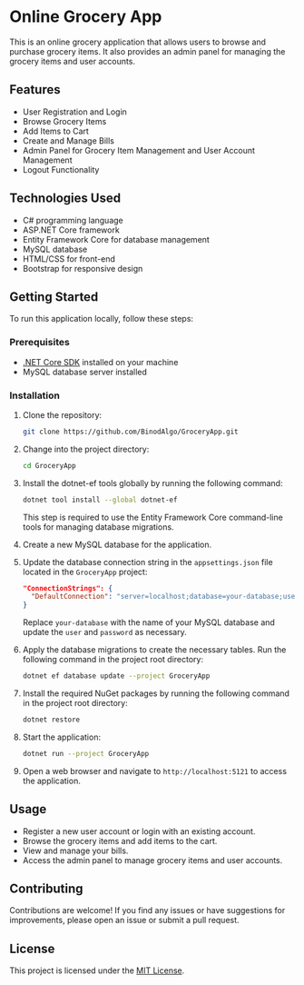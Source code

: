 
# Online Grocery App

This is an online grocery application that allows users to browse and purchase grocery items. It also provides an admin panel for managing the grocery items and user accounts.

## Features

- User Registration and Login
- Browse Grocery Items
- Add Items to Cart
- Create and Manage Bills
- Admin Panel for Grocery Item Management and User Account Management
- Logout Functionality

## Technologies Used

- C# programming language
- ASP.NET Core framework
- Entity Framework Core for database management
- MySQL database
- HTML/CSS for front-end
- Bootstrap for responsive design

## Getting Started

To run this application locally, follow these steps:

### Prerequisites

- [.NET Core SDK](https://dotnet.microsoft.com/download) installed on your machine
- MySQL database server installed

### Installation

1. Clone the repository:

   ```bash
   git clone https://github.com/BinodAlgo/GroceryApp.git
   ```

2. Change into the project directory:

   ```bash
   cd GroceryApp
   ```

3. Install the dotnet-ef tools globally by running the following command:

   ```bash
   dotnet tool install --global dotnet-ef
   ```

   This step is required to use the Entity Framework Core command-line tools for managing database migrations.

4. Create a new MySQL database for the application.

5. Update the database connection string in the `appsettings.json` file located in the `GroceryApp` project:

   ```json
   "ConnectionStrings": {
     "DefaultConnection": "server=localhost;database=your-database;user=root;password=your-password"
   }
   ```

   Replace `your-database` with the name of your MySQL database and update the `user` and `password` as necessary.

6. Apply the database migrations to create the necessary tables. Run the following command in the project root directory:

   ```bash
   dotnet ef database update --project GroceryApp
   ```

7. Install the required NuGet packages by running the following command in the project root directory:

   ```bash
   dotnet restore
   ```

8. Start the application:

   ```bash
   dotnet run --project GroceryApp
   ```

9. Open a web browser and navigate to `http://localhost:5121` to access the application.

## Usage

- Register a new user account or login with an existing account.
- Browse the grocery items and add items to the cart.
- View and manage your bills.
- Access the admin panel to manage grocery items and user accounts.

## Contributing

Contributions are welcome! If you find any issues or have suggestions for improvements, please open an issue or submit a pull request.

## License

This project is licensed under the [MIT License](LICENSE).